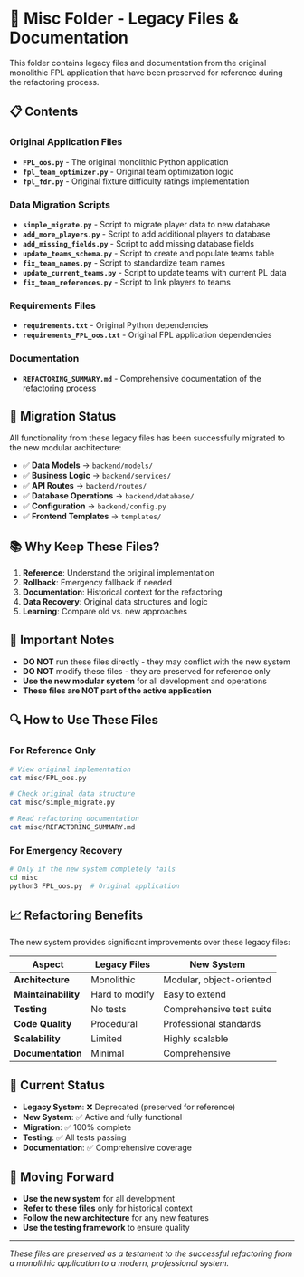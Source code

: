 # 📁 Misc Folder - Legacy Files & Documentation

This folder contains legacy files and documentation from the original monolithic FPL application that have been preserved for reference during the refactoring process.

## 📋 **Contents**

### **Original Application Files**
- **`FPL_oos.py`** - The original monolithic Python application
- **`fpl_team_optimizer.py`** - Original team optimization logic
- **`fpl_fdr.py`** - Original fixture difficulty ratings implementation

### **Data Migration Scripts**
- **`simple_migrate.py`** - Script to migrate player data to new database
- **`add_more_players.py`** - Script to add additional players to database
- **`add_missing_fields.py`** - Script to add missing database fields
- **`update_teams_schema.py`** - Script to create and populate teams table
- **`fix_team_names.py`** - Script to standardize team names
- **`update_current_teams.py`** - Script to update teams with current PL data
- **`fix_team_references.py`** - Script to link players to teams

### **Requirements Files**
- **`requirements.txt`** - Original Python dependencies
- **`requirements_FPL_oos.txt`** - Original FPL application dependencies

### **Documentation**
- **`REFACTORING_SUMMARY.md`** - Comprehensive documentation of the refactoring process

## 🔄 **Migration Status**

All functionality from these legacy files has been successfully migrated to the new modular architecture:

- ✅ **Data Models** → `backend/models/`
- ✅ **Business Logic** → `backend/services/`
- ✅ **API Routes** → `backend/routes/`
- ✅ **Database Operations** → `backend/database/`
- ✅ **Configuration** → `backend/config.py`
- ✅ **Frontend Templates** → `templates/`

## 📚 **Why Keep These Files?**

1. **Reference**: Understand the original implementation
2. **Rollback**: Emergency fallback if needed
3. **Documentation**: Historical context for the refactoring
4. **Data Recovery**: Original data structures and logic
5. **Learning**: Compare old vs. new approaches

## 🚨 **Important Notes**

- **DO NOT** run these files directly - they may conflict with the new system
- **DO NOT** modify these files - they are preserved for reference only
- **Use the new modular system** for all development and operations
- **These files are NOT part of the active application**

## 🔍 **How to Use These Files**

### **For Reference Only**
```bash
# View original implementation
cat misc/FPL_oos.py

# Check original data structure
cat misc/simple_migrate.py

# Read refactoring documentation
cat misc/REFACTORING_SUMMARY.md
```

### **For Emergency Recovery**
```bash
# Only if the new system completely fails
cd misc
python3 FPL_oos.py  # Original application
```

## 📈 **Refactoring Benefits**

The new system provides significant improvements over these legacy files:

| Aspect | Legacy Files | New System |
|--------|--------------|------------|
| **Architecture** | Monolithic | Modular, object-oriented |
| **Maintainability** | Hard to modify | Easy to extend |
| **Testing** | No tests | Comprehensive test suite |
| **Code Quality** | Procedural | Professional standards |
| **Scalability** | Limited | Highly scalable |
| **Documentation** | Minimal | Comprehensive |

## 🎯 **Current Status**

- **Legacy System**: ❌ Deprecated (preserved for reference)
- **New System**: ✅ Active and fully functional
- **Migration**: ✅ 100% complete
- **Testing**: ✅ All tests passing
- **Documentation**: ✅ Comprehensive coverage

## 🚀 **Moving Forward**

- **Use the new system** for all development
- **Refer to these files** only for historical context
- **Follow the new architecture** for any new features
- **Use the testing framework** to ensure quality

---

*These files are preserved as a testament to the successful refactoring from a monolithic application to a modern, professional system.*

